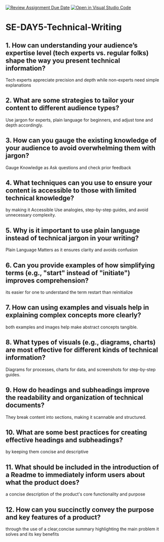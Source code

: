 [![Review Assignment Due Date](https://classroom.github.com/assets/deadline-readme-button-22041afd0340ce965d47ae6ef1cefeee28c7c493a6346c4f15d667ab976d596c.svg)](https://classroom.github.com/a/zsAR-pyY)
[![Open in Visual Studio Code](https://classroom.github.com/assets/open-in-vscode-2e0aaae1b6195c2367325f4f02e2d04e9abb55f0b24a779b69b11b9e10269abc.svg)](https://classroom.github.com/online_ide?assignment_repo_id=18492583&assignment_repo_type=AssignmentRepo)
# SE-DAY5-Technical-Writing
## 1. How can understanding your audience’s expertise level (tech experts vs. regular folks) shape the way you present technical information?

Tech experts appreciate precision and depth  while non-experts need simple explanations

## 2. What are some strategies to tailor your content to different audience types?
Use jargon for experts, plain language for beginners, and adjust tone and depth accordingly.

## 3. How can you gauge the existing knowledge of your audience to avoid overwhelming them with jargon?
Gauge Knowledge as Ask questions and check prior feedback

## 4. What techniques can you use to ensure your content is accessible to those with limited technical knowledge?
by making it Accessible Use analogies, step-by-step guides, and avoid unnecessary complexity.

## 5. Why is it important to use plain language instead of technical jargon in your writing?
Plain Language Matters as it ensures clarity and avoids confusion

## 6. Can you provide examples of how simplifying terms (e.g., "start" instead of "initiate") improves comprehension?
its easier for one to understand the term restart than reinitialize

## 7. How can using examples and visuals help in explaining complex concepts more clearly?
both examples and images help make abstract concepts tangible.

## 8. What types of visuals (e.g., diagrams, charts) are most effective for different kinds of technical information?
 Diagrams for processes, charts for data, and screenshots for step-by-step guides.
 
## 9. How do headings and subheadings improve the readability and organization of technical documents?
They break content into sections, making it scannable and structured.

## 10. What are some best practices for creating effective headings and subheadings?
by keeping them concise and descriptive

## 11. What should be included in the introduction of a Readme to immediately inform users about what the product does?
a concise description of the product's core functionality and purpose

## 12. How can you succinctly convey the purpose and key features of a product?
through the use of a clear,concise summary highlighting the main problem it solves and its key benefits
